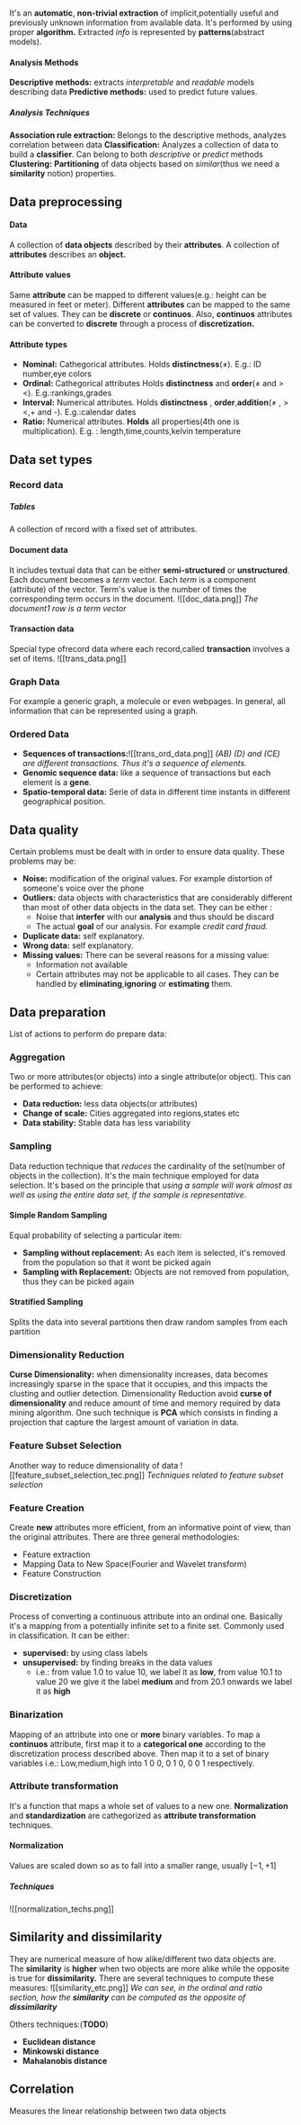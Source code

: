 It's an **automatic**, **non-trivial extraction** of implicit,potentially useful and previously unknown information from available data.
It's performed by using proper **algorithm.**
Extracted *info* is represented by **patterns**(abstract models).

#### Analysis Methods
**Descriptive methods:** extracts *interpretable* and *readable* models describing data
**Predictive methods:** used to predict future values.

##### Analysis Techniques
**Association rule extraction:** Belongs to the descriptive methods, analyzes correlation between data
**Classification:** Analyzes a collection of data to build a **classifier**. Can belong to both *descriptive* or *predict* methods
**Clustering:** **Partitioning** of data objects based on *similar*(thus we need a **similarity** notion) properties.

## Data preprocessing

#### Data
A collection of **data objects** described by their **attributes**.
A collection of **attributes** describes an **object.**

#### Attribute values
Same **attribute** can be mapped to different values(e.g.: height can be measured in feet or meter).
Different **attributes** can be mapped to the same set of values.
They can be **discrete** or **continuos**.
Also, **continuos** attributes can be converted to **discrete** through a process of **discretization.**

#### Attribute types
- **Nominal:** Cathegorical attributes. Holds **distinctness**($\neq$). E.g.: ID number,eye colors
- **Ordinal:** Cathegorical attributes Holds **distinctness** and **order**($\neq$ and $\gt$ $\lt$). E.g.:rankings,grades
- **Interval:** Numerical attributes. Holds **distinctness** , **order**,**addition**($\neq$ , $\gt$ $\lt$,+ and -). E.g.:calendar dates
- **Ratio:**  Numerical attributes. **Holds** all properties(4th one is multiplication). E.g. : length,time,counts,kelvin temperature

## Data set types

### Record data
##### Tables
A collection of record with a fixed set of attributes.
#### Document data
It includes textual data that can be either **semi-structured** or **unstructured**.
Each document becomes a *term* vector.
Each *term* is a component (attribute) of the vector. Term's value is the number of times the corresponding term occurs in the document.
![[doc_data.png]]
*The document1 row is a term vector*
#### Transaction data
Special type ofrecord data where each record,called **transaction** involves a set of items.
![[trans_data.png]]
### Graph Data
For example a generic graph, a molecule or even webpages.
In general, all information that can be represented using a graph.
### Ordered Data
- **Sequences of transactions:**![[trans_ord_data.png]]
  *(AB) (D) and (CE) are different transactions. Thus it's a sequence of elements.*
- **Genomic sequence data:** like a sequence of transactions but each element is a **gene**.
- **Spatio-temporal data:** Serie of data in different time instants in different geographical position.

## Data quality
Certain problems must be dealt with in order to ensure data quality.
These problems may be:
- **Noise:** modification of the original values. For example distortion of someone's voice over the phone
- **Outliers:** data objects with characteristics that are considerably different than most of other data objects in the data set. They can be either :
	- Noise that **interfer** with our **analysis** and thus should be discard
	- The actual **goal** of our analysis. For example *credit card fraud*.
- **Duplicate data:** self explanatory.
- **Wrong data:** self explanatory.
- **Missing values:** There can be several reasons for a missing value:
	- Information not available
	- Certain attributes may not be applicable to all cases.
	  They can be handled by **eliminating**,**ignoring** or **estimating** them.

## Data preparation
List of actions to perform do prepare data:
### Aggregation
Two or more attributes(or objects) into a single attribute(or object).
This can be performed to achieve:
  - **Data reduction:** less data objects(or attributes)
  - **Change of scale:** Cities aggregated into regions,states etc
  - **Data stability:** Stable data has less variability
  
### Sampling 
Data reduction technique that *reduces* the cardinality of the set(number of objects in the collection).
It's the main technique employed for data selection.
It's based on the principle that *using a sample will work almost as well as using the entire data set, if the sample is representative*.
#### Simple Random Sampling
Equal probability of selecting a particular item:
- **Sampling without replacement:** As each item is selected, it's removed from the population so that it wont be picked again
- **Sampling with Replacement:** Objects are not removed from population, thus they can be picked again
#### Stratified Sampling
Splits the data into several partitions then draw random samples from each partition


### Dimensionality Reduction
**Curse Dimensionality:** when dimensionality increases, data becomes increasingly sparse in the space that it occupies, and this impacts the clusting and outlier detection.
Dimensionality Reduction avoid **curse of dimensionality** and reduce amount of time and memory required by data mining algorithm.
One such technique is **PCA** which consists in finding a projection that capture the largest amount of variation in data.

### Feature Subset Selection
Another way to reduce dimensionality of data
![[feature_subset_selection_tec.png]]
*Techniques related to feature subset selection*

### Feature Creation
Create **new** attributes more efficient, from an informative point of view, than the original attributes.
There are three general methodologies:
- Feature extraction
- Mapping Data to New Space(Fourier and Wavelet transform)
- Feature Construction

### Discretization
Process of converting a continuous attribute into  an ordinal one.
Basically it's a mapping from a potentially infinite set to a finite set.
Commonly used in classification.
It can be either:
- **supervised:** by using class labels
- **unsupervised:** by finding breaks in the data values
	- i.e.: from value 1.0 to value 10, we label it as **low**, from value 10.1 to value 20 we give it the label **medium** and from 20.1 onwards we label it as **high** 

### Binarization
Mapping of an attribute into one or **more** binary variables.
To map a **continuos** attribute, first map it to a **categorical one** according to the discretization process described above.
Then map it to a set of binary variables
i.e.: Low,medium,high into 1 0 0, 0 1 0, 0 0 1 respectively.

### Attribute transformation
It's a function that maps a whole set of values to a new one. 
**Normalization** and **standardization** are cathegorized as **attribute transformation** techniques.
#### Normalization
Values are scaled down so as to fall into a smaller range, usually $[-1,+1]$
##### Techniques
![[normalization_techs.png]]

## Similarity and dissimilarity
They are numerical measure of how alike/different two data objects are.
The **similarity** is **higher** when two objects are more alike while the opposite is true for **dissimilarity.**
There are several techniques to compute these measures:
![[similarity_etc.png]]
*We can see, in the ordinal and ratio section, how the **similarity** can be computed as the opposite of **dissimilarity***

Others techniques:(**TODO**)
- **Euclidean distance**
- **Minkowski distance**
- **Mahalanobis distance**

## Correlation
Measures the linear relationship between two data objects